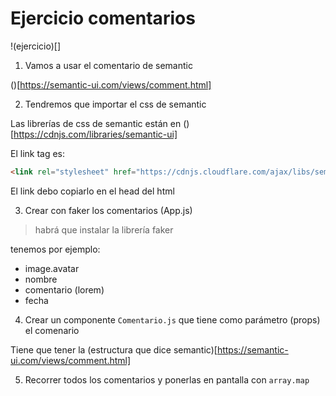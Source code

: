# Ejercicio comentarios

!(ejercicio)[]

1. Vamos a usar el comentario de semantic

()[https://semantic-ui.com/views/comment.html]

2. Tendremos que importar el css de semantic

Las librerías de css de semantic están en 
()[https://cdnjs.com/libraries/semantic-ui]

El link tag es: 

```html
<link rel="stylesheet" href="https://cdnjs.cloudflare.com/ajax/libs/semantic-ui/2.4.1/semantic.min.css" integrity="sha256-9mbkOfVho3ZPXfM7W8sV2SndrGDuh7wuyLjtsWeTI1Q=" crossorigin="anonymous" />
```

El link debo copiarlo en el head del html

3. Crear con faker los comentarios (App.js)

> habrá que instalar la librería faker

tenemos por ejemplo:
- image.avatar
- nombre
- comentario (lorem)
- fecha

4. Crear un componente `Comentario.js` que tiene como parámetro (props) el comenario

Tiene que tener la (estructura que dice semantic)[https://semantic-ui.com/views/comment.html]

5. Recorrer todos los comentarios y ponerlas en pantalla con `array.map`





